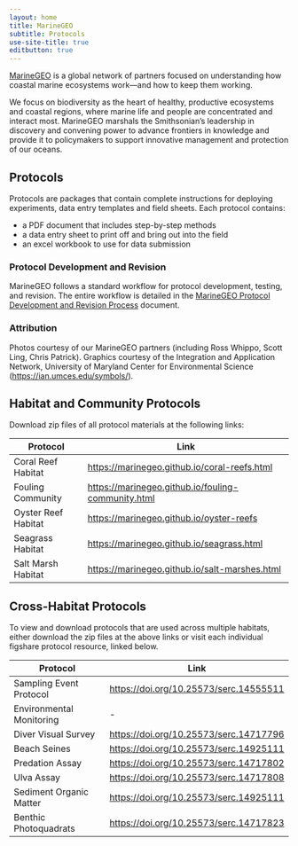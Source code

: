 ```yaml
---
layout: home
title: MarineGEO
subtitle: Protocols
use-site-title: true
editbutton: true
---
```

[MarineGEO](https://marinegeo.si.edu/) is a global network of partners focused on understanding how coastal marine ecosystems work—and how to keep them working.

We focus on biodiversity as the heart of healthy, productive ecosystems and coastal regions, where marine life and people are concentrated and interact most. MarineGEO marshals the Smithsonian’s leadership in discovery and convening power to advance frontiers in knowledge and provide it to policymakers to support innovative management and protection of our oceans.

## Protocols

Protocols are packages that contain complete instructions for deploying experiments, data entry templates and field sheets. Each protocol contains:
 - a PDF document that includes step-by-step methods
 - a data entry sheet to print off and bring out into the field
 - an excel workbook to use for data submission

### Protocol Development and Revision

MarineGEO follows a standard workflow for protocol development, testing, and revision. The entire workflow is detailed in the [MarineGEO Protocol Development and Revision Process](downloads/Workflow-for-Developing-or-Revising-MarineGEO-Protocols-9-1-2020.pdf) document. 

### Attribution

Photos courtesy of our MarineGEO partners (including Ross Whippo, Scott Ling, Chris Patrick). Graphics courtesy of the Integration and Application Network, University of Maryland Center for Environmental Science (https://ian.umces.edu/symbols/).  

## Habitat and Community Protocols  

Download zip files of all protocol materials at the following links:  

| Protocol  | Link |
| ------------- | ------------- |
| Coral Reef Habitat | https://marinegeo.github.io/coral-reefs.html |
| Fouling Community | https://marinegeo.github.io/fouling-community.html |
| Oyster Reef Habitat | https://marinegeo.github.io/oyster-reefs |
| Seagrass Habitat | https://marinegeo.github.io/seagrass.html |
| Salt Marsh Habitat | https://marinegeo.github.io/salt-marshes.html |

## Cross-Habitat Protocols  

To view and download protocols that are used across multiple habitats, either download the zip files at the above links or visit each individual figshare protocol resource, linked below.  

| Protocol  | Link |
| ------------- | ------------- |
| Sampling Event Protocol | https://doi.org/10.25573/serc.14555511 |
| Environmental Monitoring | - |
| Diver Visual Survey | https://doi.org/10.25573/serc.14717796 |
| Beach Seines | https://doi.org/10.25573/serc.14925111 |
| Predation Assay | https://doi.org/10.25573/serc.14717802 |
| Ulva Assay | https://doi.org/10.25573/serc.14717808 |
| Sediment Organic Matter | https://doi.org/10.25573/serc.14925111 |
| Benthic Photoquadrats | https://doi.org/10.25573/serc.14717823 |
